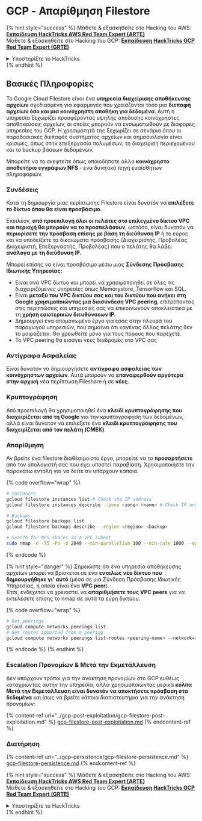 # GCP - Απαρίθμηση Filestore

{% hint style="success" %}
Μάθετε & εξασκηθείτε στο Hacking του AWS:<img src="/.gitbook/assets/image.png" alt="" data-size="line">[**Εκπαίδευση HackTricks AWS Red Team Expert (ARTE)**](https://training.hacktricks.xyz/courses/arte)<img src="/.gitbook/assets/image.png" alt="" data-size="line">\
Μάθετε & εξασκηθείτε στο Hacking του GCP: <img src="/.gitbook/assets/image (2).png" alt="" data-size="line">[**Εκπαίδευση HackTricks GCP Red Team Expert (GRTE)**<img src="/.gitbook/assets/image (2).png" alt="" data-size="line">](https://training.hacktricks.xyz/courses/grte)

<details>

<summary>Υποστηρίξτε το HackTricks</summary>

* Ελέγξτε τα [**σχέδια συνδρομής**](https://github.com/sponsors/carlospolop)!
* **Εγγραφείτε** 💬 [**στην ομάδα Discord**](https://discord.gg/hRep4RUj7f) ή στην [**ομάδα telegram**](https://t.me/peass) ή **ακολουθήστε** μας στο **Twitter** 🐦 [**@hacktricks\_live**](https://twitter.com/hacktricks\_live)**.**
* **Μοιραστείτε κόλπα χάκερ κάνοντας υποβολή PRs** στα αποθετήρια [**HackTricks**](https://github.com/carlospolop/hacktricks) και [**HackTricks Cloud**](https://github.com/carlospolop/hacktricks-cloud).

</details>
{% endhint %}

## Βασικές Πληροφορίες

Το Google Cloud Filestore είναι ένα **υπηρεσία διαχείρισης αποθήκευσης αρχείων** σχεδιασμένη για εφαρμογές που χρειάζονται τόσο μια **διεπαφή αρχείων όσο και μια κοινόχρηστη αποθήκη για δεδομένα**. Αυτή η υπηρεσία ξεχωρίζει προσφέροντας υψηλής απόδοσης κοινόχρηστες αποθηκεύσεις αρχείων, οι οποίες μπορούν να ενσωματωθούν με διάφορες υπηρεσίες του GCP. Η χρησιμότητά της ξεχωρίζει σε σενάρια όπου οι παραδοσιακές διεπαφές συστήματος αρχείων και σημασιολογία είναι κρίσιμες, όπως στην επεξεργασία πολυμέσων, τη διαχείριση περιεχομένου και το backup βάσεων δεδομένων.

Μπορείτε να το σκεφτείτε όπως οποιοδήποτε άλλο **κοινόχρηστο αποθετήριο εγγράφων NFS** - ένα δυνητικό πηγή ευαίσθητων πληροφοριών.

### Συνδέσεις

Κατά τη δημιουργία μιας περίπτωσης Filestore είναι δυνατόν να **επιλέξετε το δίκτυο όπου θα είναι προσβάσιμο**.

Επιπλέον, **από προεπιλογή όλοι οι πελάτες στο επιλεγμένο δίκτυο VPC και περιοχή θα μπορούν να το προσπελάσουν**, ωστόσο, είναι δυνατόν να **περιορίσετε την πρόσβαση επίσης με βάση τη διεύθυνση IP** ή το εύρος και να υποδείξετε τα δικαιώματα πρόσβασης (Διαχειριστής, Προβολέας Διαχειριστή, Επεξεργαστής, Προβολέας) που ο πελάτης θα λάβει **ανάλογα με τη διεύθυνση IP.**

Μπορεί επίσης να είναι προσβάσιμο μέσω μιας **Σύνδεσης Πρόσβασης Ιδιωτικής Υπηρεσίας:**

* Είναι ανά VPC δίκτυο και μπορεί να χρησιμοποιηθεί σε όλες τις διαχειριζόμενες υπηρεσίες όπως Memorystore, Tensorflow και SQL.
* Είναι **μεταξύ του VPC δικτύου σας και του δικτύου που ανήκει στη Google χρησιμοποιώντας μια διασύνδεση VPC peering**, επιτρέποντας στις περιπτώσεις και υπηρεσίες σας να επικοινωνούν αποκλειστικά με τη **χρήση εσωτερικών διευθύνσεων IP.**
* Δημιουργεί ένα απομονωμένο έργο για εσάς στην πλευρά του παραγωγού υπηρεσιών, που σημαίνει ότι κανένας άλλος πελάτης δεν το μοιράζεται. Θα χρεωθείτε μόνο για τους πόρους που παρέχετε.
* Το VPC peering θα εισάγει νέες διαδρομές στο VPC σας

### Αντίγραφα Ασφαλείας

Είναι δυνατόν να δημιουργήσετε **αντίγραφα ασφαλείας των κοινόχρηστων αρχείων**. Αυτά μπορούν να **επαναφερθούν αργότερα στην αρχική** νέα περίπτωση Fileshare ή σε **νέες**.

### Κρυπτογράφηση

Από προεπιλογή θα χρησιμοποιηθεί ένα **κλειδί κρυπτογράφησης που διαχειρίζεται από τη Google** για την κρυπτογράφηση των δεδομένων, αλλά είναι δυνατόν να επιλέξετε ένα **κλειδί κρυπτογράφησης που διαχειρίζεται από τον πελάτη (CMEK)**.

### Απαρίθμηση

Αν βρείτε ένα filestore διαθέσιμο στο έργο, μπορείτε να το **προσαρτήσετε** από τον υπολογιστή σας που έχει υποστεί παραβίαση. Χρησιμοποιήστε την παρακάτω εντολή για να δείτε αν υπάρχουν κάποια. 

{% code overflow="wrap" %}
```bash
# Instances
gcloud filestore instances list # Check the IP address
gcloud filestore instances describe --zone <zone> <name> # Check IP and access restrictions

# Backups
gcloud filestore backups list
gcloud filestore backups describe --region <region> <backup>

# Search for NFS shares in a VPC subnet
sudo nmap -n -T5 -Pn -p 2049 --min-parallelism 100 --min-rate 1000 --open 10.99.160.2/20
```
{% endcode %}

{% hint style="danger" %}
Σημειώστε ότι ένα υπηρεσία αποθήκευσης αρχείων μπορεί να βρίσκεται σε ένα **εντελώς νέο δίκτυο που δημιουργήθηκε γι' αυτό** (μέσα σε μια Σύνδεση Πρόσβασης Ιδιωτικής Υπηρεσίας, η οποία είναι ένα **VPC peer**).\
Έτσι, ενδέχεται να χρειαστεί να **απαριθμήσετε τους VPC peers** για να εκτελέσετε επίσης το nmap σε αυτά τα εύρη δικτύου.

{% code overflow="wrap" %}
```bash
# Get peerings
gcloud compute networks peerings list
# Get routes imported from a peering
gcloud compute networks peerings list-routes <peering-name> --network=<network-name> --region=<region> --direction=INCOMING
```
{% endcode %}
{% endhint %}

### Εscalation Προνομίων & Μετά την Εκμετάλλευση

Δεν υπάρχουν τρόποι για την ανάκτηση προνομίων στο GCP ευθέως καταχρώντας αυτήν την υπηρεσία, αλλά χρησιμοποιώντας μερικά **κόλπα Μετά την Εκμετάλλευση είναι δυνατόν να αποκτήσετε πρόσβαση στα δεδομένα** και ίσως να βρείτε κάποια διαπιστευτήρια για την ανάκτηση προνομίων:

{% content-ref url="../gcp-post-exploitation/gcp-filestore-post-exploitation.md" %}
[gcp-filestore-post-exploitation.md](../gcp-post-exploitation/gcp-filestore-post-exploitation.md)
{% endcontent-ref %}

### Διατήρηση

{% content-ref url="../gcp-persistence/gcp-filestore-persistence.md" %}
[gcp-filestore-persistence.md](../gcp-persistence/gcp-filestore-persistence.md)
{% endcontent-ref %}

{% hint style="success" %}
Μάθετε & εξασκηθείτε στο Hacking του AWS:<img src="/.gitbook/assets/image.png" alt="" data-size="line">[**Εκπαίδευση HackTricks AWS Red Team Expert (ARTE)**](https://training.hacktricks.xyz/courses/arte)<img src="/.gitbook/assets/image.png" alt="" data-size="line">\
Μάθετε & εξασκηθείτε στο Hacking του GCP: <img src="/.gitbook/assets/image (2).png" alt="" data-size="line">[**Εκπαίδευση HackTricks GCP Red Team Expert (GRTE)**<img src="/.gitbook/assets/image (2).png" alt="" data-size="line">](https://training.hacktricks.xyz/courses/grte)

<details>

<summary>Υποστηρίξτε το HackTricks</summary>

* Ελέγξτε τα [**σχέδια συνδρομής**](https://github.com/sponsors/carlospolop)!
* **Εγγραφείτε** 💬 στην [**ομάδα Discord**](https://discord.gg/hRep4RUj7f) ή στην [**ομάδα telegram**](https://t.me/peass) ή **ακολουθήστε** μας στο **Twitter** 🐦 [**@hacktricks\_live**](https://twitter.com/hacktricks\_live)**.**
* **Μοιραστείτε κόλπα χάκινγκ υποβάλλοντας PRs στα** [**HackTricks**](https://github.com/carlospolop/hacktricks) και [**HackTricks Cloud**](https://github.com/carlospolop/hacktricks-cloud) αποθετήρια στο GitHub.

</details>
{% endhint %}
